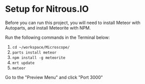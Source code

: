 # Setup for Nitrous.IO

Before you can run this project, you will need to install Meteor with Autoparts, and install Meteorite with NPM.

Run the following commands in the Terminal below:

1. `cd ~/workspace/Microscope/`
2. `parts install meteor`
3. `npm install -g meteorite`
4. `mrt update`
5. `meteor`

Go to the "Preview Menu" and click "Port 3000"
